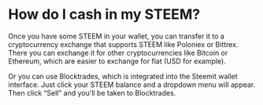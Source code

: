 # How do I cash in my STEEM?

Once you have some STEEM in your wallet, you can transfer it to a cryptocurrency exchange that supports STEEM like Poloniex or Bittrex. There you can exchange it for other cryptocurrencies like Bitcoin or Ethereum, which are easier to exchange for fiat (USD for example).

Or you can use Blocktrades, which is integrated into the Steemit wallet interface. Just click your STEEM balance and a dropdown menu will appear. Then click “Sell” and you'll be taken to Blocktrades.
